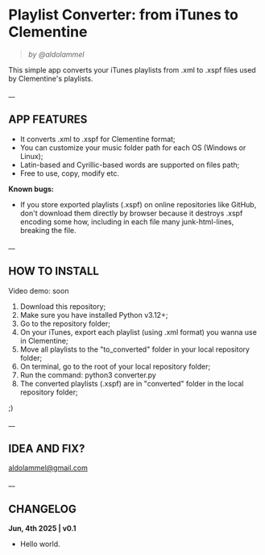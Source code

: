# Playlist Converter: from iTunes to Clementine
>*by @aldolammel*

This simple app converts your iTunes playlists from .xml to .xspf files used by Clementine's playlists. 

__

## APP FEATURES

- It converts .xml to .xspf for Clementine format;
- You can customize your music folder path for each OS (Windows or Linux);
- Latin-based and Cyrillic-based words are supported on files path;
- Free to use, copy, modify etc.

**Known bugs:**
- If you store exported playlists (.xspf) on online repositories like GitHub, don't download them directly by browser because it destroys .xspf encoding some how, including in each file many junk-html-lines, breaking the file.

__

## HOW TO INSTALL

Video demo: soon

1) Download this repository;
2) Make sure you have installed Python v3.12+;
3) Go to the repository folder;
4) On your iTunes, export each playlist (using .xml format) you wanna use in Clementine;
5) Move all playlists to the "to_converted" folder in your local repository folder;
6) On terminal, go to the root of your local repository folder;
7) Run the command: python3 converter.py
8) The converted playlists (.xspf) are in "converted" folder in the local repository folder;

;)

__

## IDEA AND FIX?

aldolammel@gmail.com

__

## CHANGELOG

**Jun, 4th 2025 | v0.1**
- Hello world.